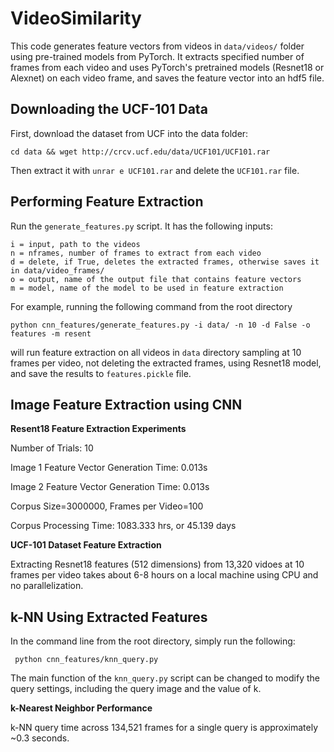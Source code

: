 # VideoSimilarity

This code generates feature vectors from videos in `data/videos/` folder using pre-trained models from PyTorch. It extracts specified number of frames from each video and uses PyTorch's pretrained models (Resnet18 or Alexnet) on each video frame, and saves the feature vector into an hdf5 file.

## Downloading the UCF-101 Data

First, download the dataset from UCF into the data folder:

`cd data && wget http://crcv.ucf.edu/data/UCF101/UCF101.rar`

Then extract it with `unrar e UCF101.rar` and delete the `UCF101.rar` file.

## Performing Feature Extraction

Run the `generate_features.py` script. It has the following inputs:

```
i = input, path to the videos
n = nframes, number of frames to extract from each video
d = delete, if True, deletes the extracted frames, otherwise saves it in data/video_frames/
o = output, name of the output file that contains feature vectors
m = model, name of the model to be used in feature extraction
```
For example, running the following command from the root directory

`python cnn_features/generate_features.py -i data/ -n 10 -d False -o features -m resent`

will run feature extraction on all videos in `data` directory sampling at 10 frames per video, not deleting the
extracted frames, using Resnet18 model, and save the results to `features.pickle` file.  

## Image Feature Extraction using CNN

**Resent18 Feature Extraction Experiments**

Number of Trials: 10

Image 1 Feature Vector Generation Time: 0.013s

Image 2 Feature Vector Generation Time: 0.013s

Corpus Size=3000000, Frames per Video=100

Corpus Processing Time: 1083.333 hrs, or 45.139 days

**UCF-101 Dataset Feature Extraction**

Extracting Resnet18 features (512 dimensions) from 13,320 vidoes at 10 frames per video takes about 6-8 hours
on a local machine using CPU and no parallelization.

## k-NN Using Extracted Features

In the command line from the root directory, simply run the following:

` python cnn_features/knn_query.py`

The main function of the `knn_query.py` script can be changed to modify the query settings, including the query image and the value of k.

**k-Nearest Neighbor Performance**

k-NN query time across 134,521 frames for a single query is approximately ~0.3 seconds.
